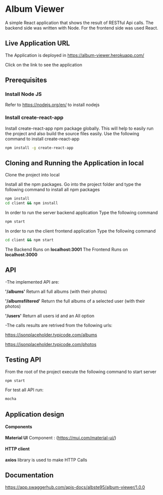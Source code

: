 # Album Viewer
A simple React application that shows the result of RESTful Api calls.
The backend side was written with Node. For the frontend side was used React.


## Live Application URL

The Application is deployed in https://album-viewer.herokuapp.com/

Click on the link to see the application


## Prerequisites

### Install Node JS
Refer to https://nodejs.org/en/ to install nodejs

### Install create-react-app
Install create-react-app npm package globally. This will help to easily run the project and also build the source files easily. Use the following command to install create-react-app

```bash
npm install -g create-react-app
```


## Cloning and Running the Application in local

Clone the project into local

Install all the npm packages. Go into the project folder and type the following command to install all npm packages

```bash
npm install
cd client && npm install
```

In order to run the server backend application Type the following command

```bash
npm start
```

In order to run the client frontend application Type the following command

```bash
cd client && npm start
```

The Backend Runs on **localhost:3001**
The Frontend Runs on **localhost:3000**


## API

-The implemented API are:

**'/albums'**
Return all full albums (with their photos)

**'/albumsfiltered'**
Return the full albums of a selected user (with their photos)

**'/users'**
Return all users id and an All option


-The calls results are retrived from the following urls:

https://jsonplaceholder.typicode.com/albums

https://jsonplaceholder.typicode.com/photos


## Testing API

From the root of the project execute the following command to start server

```bash
npm start
```

For test all API run:

```bash
mocha
```


## Application design

#### Components

**Material UI** Component : (https://mui.com/material-ui/)
 

#### HTTP client

**axios** library is used to make HTTP Calls


## Documentation

https://app.swaggerhub.com/apis-docs/albste95/album-viewer/1.0.0
